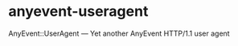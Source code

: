 anyevent-useragent
==================

AnyEvent::UserAgent — Yet another AnyEvent HTTP/1.1 user agent
